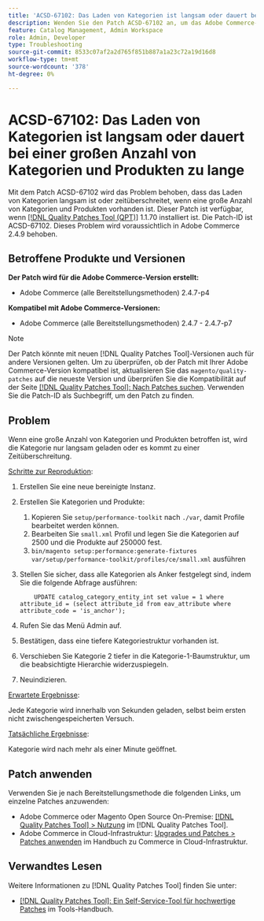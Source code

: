 ```yaml
---
title: 'ACSD-67102: Das Laden von Kategorien ist langsam oder dauert bei einer großen Anzahl von Kategorien und Produkten zu lange'
description: Wenden Sie den Patch ACSD-67102 an, um das Adobe Commerce-Problem zu beheben, bei dem das Laden von Kategorien langsam erfolgt oder bei einer großen Anzahl von Kategorien und Produkten eine Zeitüberschreitung auftritt.
feature: Catalog Management, Admin Workspace
role: Admin, Developer
type: Troubleshooting
source-git-commit: 8533c07af2a2d765f851b887a1a23c72a19d16d8
workflow-type: tm+mt
source-wordcount: '378'
ht-degree: 0%

---
```



# ACSD-67102: Das Laden von Kategorien ist langsam oder dauert bei einer großen Anzahl von Kategorien und Produkten zu lange

Mit dem Patch ACSD-67102 wird das Problem behoben, dass das Laden von Kategorien langsam ist oder zeitüberschreitet, wenn eine große Anzahl von Kategorien und Produkten vorhanden ist. Dieser Patch ist verfügbar, wenn [[!DNL Quality Patches Tool (QPT)]](/help/tools/quality-patches-tool/quality-patches-tool-to-self-serve-quality-patches.md) 1.1.70 installiert ist. Die Patch-ID ist ACSD-67102. Dieses Problem wird voraussichtlich in Adobe Commerce 2.4.9 behoben.

## Betroffene Produkte und Versionen

**Der Patch wird für die Adobe Commerce-Version erstellt:**

* Adobe Commerce (alle Bereitstellungsmethoden) 2.4.7-p4

**Kompatibel mit Adobe Commerce-Versionen:**

* Adobe Commerce (alle Bereitstellungsmethoden) 2.4.7 - 2.4.7-p7

>[!NOTE]
>
>Der Patch könnte mit neuen [!DNL Quality Patches Tool]-Versionen auch für andere Versionen gelten. Um zu überprüfen, ob der Patch mit Ihrer Adobe Commerce-Version kompatibel ist, aktualisieren Sie das `magento/quality-patches` auf die neueste Version und überprüfen Sie die Kompatibilität auf der Seite [[!DNL Quality Patches Tool]: Nach Patches suchen](https://experienceleague.adobe.com/tools/commerce-quality-patches/index.html?lang=de). Verwenden Sie die Patch-ID als Suchbegriff, um den Patch zu finden.

## Problem

Wenn eine große Anzahl von Kategorien und Produkten betroffen ist, wird die Kategorie nur langsam geladen oder es kommt zu einer Zeitüberschreitung.

<u>Schritte zur Reproduktion</u>:

1. Erstellen Sie eine neue bereinigte Instanz.
1. Erstellen Sie Kategorien und Produkte:
   1. Kopieren Sie `setup/performance-toolkit` nach `./var`, damit Profile bearbeitet werden können.
   1. Bearbeiten Sie `small.xml` Profil und legen Sie die Kategorien auf 2500 und die Produkte auf 250000 fest.
   1. `bin/magento setup:performance:generate-fixtures var/setup/performance-toolkit/profiles/ce/small.xml` ausführen
1. Stellen Sie sicher, dass alle Kategorien als Anker festgelegt sind, indem Sie die folgende Abfrage ausführen:

   ```
       UPDATE catalog_category_entity_int set value = 1 where attribute_id = (select attribute_id from eav_attribute where attribute_code = 'is_anchor'); 
   ```

1. Rufen Sie das Menü Admin auf.
1. Bestätigen, dass eine tiefere Kategoriestruktur vorhanden ist.
1. Verschieben Sie Kategorie 2 tiefer in die Kategorie-1-Baumstruktur, um die beabsichtigte Hierarchie widerzuspiegeln.
1. Neuindizieren.

<u>Erwartete Ergebnisse</u>:

Jede Kategorie wird innerhalb von Sekunden geladen, selbst beim ersten nicht zwischengespeicherten Versuch.

<u>Tatsächliche Ergebnisse</u>:

Kategorie wird nach mehr als einer Minute geöffnet.

## Patch anwenden

Verwenden Sie je nach Bereitstellungsmethode die folgenden Links, um einzelne Patches anzuwenden:

* Adobe Commerce oder Magento Open Source On-Premise: [[!DNL Quality Patches Tool] > Nutzung](/help/tools/quality-patches-tool/usage.md) im [!DNL Quality Patches Tool].
* Adobe Commerce in Cloud-Infrastruktur: [Upgrades und Patches > Patches anwenden](https://experienceleague.adobe.com/docs/commerce-cloud-service/user-guide/develop/upgrade/apply-patches.html?lang=de) im Handbuch zu Commerce in Cloud-Infrastruktur.

## Verwandtes Lesen

Weitere Informationen zu [!DNL Quality Patches Tool] finden Sie unter:

* [[!DNL Quality Patches Tool]: Ein Self-Service-Tool für hochwertige Patches](/help/tools/quality-patches-tool/quality-patches-tool-to-self-serve-quality-patches.md) im Tools-Handbuch.
